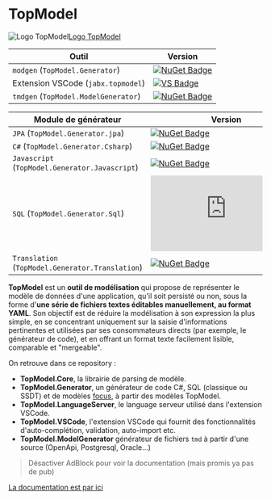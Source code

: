 # TopModel

![Logo TopModel](./docs/media/logo-Dark.svg#gh-dark-mode-only)[Logo TopModel](./docs/media/logo-light.svg#gh-light-mode-only)

| Outil                                | Version                                                                                                                                           |
| ------------------------------------ | ------------------------------------------------------------------------------------------------------------------------------------------------- |
| `modgen` (`TopModel.Generator`)      | [![NuGet Badge](https://badgen.net/nuget/v/TopModel.Generator)](https://www.nuget.org/packages/TopModel.Generator)                                |
| Extension VSCode (`jabx.topmodel`)   | [![VS Badge](https://vsmarketplacebadges.dev/version-short/jabx.topmodel.svg)](https://marketplace.visualstudio.com/items?itemName=JabX.topmodel) |
| `tmdgen` (`TopModel.ModelGenerator`) | [![NuGet Badge](https://badgen.net/nuget/v/TopModel.ModelGenerator)](https://www.nuget.org/packages/TopModel.ModelGenerator)                      |

| Module de générateur                             | Version                                                                                                                                    |
| ------------------------------------------------ | ------------------------------------------------------------------------------------------------------------------------------------------ |
| `JPA` (`TopModel.Generator.jpa`)                 | [![NuGet Badge](https://badgen.net/nuget/v/TopModel.Generator.jpa)](https://www.nuget.org/packages/TopModel.Generator.jpa)                 |
| `C#` (`TopModel.Generator.Csharp`)               | [![NuGet Badge](https://badgen.net/nuget/v/TopModel.Generator.csharp)](https://www.nuget.org/packages/TopModel.Generator.csharp)           |
| `Javascript` (`TopModel.Generator.Javascript`)   | [![NuGet Badge](https://badgen.net/nuget/v/TopModel.Generator.Javascript)](https://www.nuget.org/packages/TopModel.Generator.Javascript)   |
| `SQL` (`TopModel.Generator.Sql`)                 | [![NuGet Badge](https://badgen.net/nuget/v/TopModel.Generator.Sql)](https://www.nuget.org/packages/TopModel.Generator.Sql)                 |
| `Translation` (`TopModel.Generator.Translation`) | [![NuGet Badge](https://badgen.net/nuget/v/TopModel.Generator.Translation)](https://www.nuget.org/packages/TopModel.Generator.Translation) |

**TopModel** est un **outil de modélisation** qui propose de représenter le modèle de données d'une application, qu'il soit persisté ou non, sous la forme d'**une série de fichiers textes éditables manuellement, au format YAML**. Son objectif est de réduire la modélisation à son expression la plus simple, en se concentrant uniquement sur la saisie d'informations pertinentes et utilisées par ses consommateurs directs (par exemple, le générateur de code), et en offrant un format texte facilement lisible, comparable et "mergeable".

On retrouve dans ce repository :

- **TopModel.Core**, la librairie de parsing de modèle.
- **TopModel.Generator**, un générateur de code C#, SQL (classique ou SSDT) et de modèles [focus](https://www.github.com/KleeGroup/focus4), à partir des modèles TopModel.
- **TopModel.LanguageServer**, le language serveur utilisé dans l'extension VSCode.
- **TopModel.VSCode**, l'extension VSCode qui fournit des fonctionnalités d'auto-complétion, validation, auto-import etc.
- **TopModel.ModelGenerator** générateur de fichiers `tmd` à partir d'une source (OpenApi, Postgresql, Oracle...)

> Désactiver AdBlock pour voir la documentation (mais promis ya pas de pub)

[La documentation est par ici](https://klee-contrib.github.io/topmodel)
